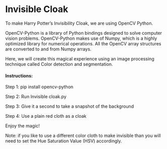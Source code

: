 # Invisible Cloak

To make Harry Potter’s Invisibility Cloak, we are using OpenCV Python.

OpenCV-Python is a library of Python bindings designed to solve computer vision problems. OpenCV-Python makes use of Numpy, which is a highly optimized library for numerical operations. All the OpenCV array structures are converted to and from Numpy arrays.

Here, we will create this magical experience using an image processing technique called Color detection and segmentation.

#### Instructions:

Step 1: pip install opencv-python

Step 2: Run Invisible cloak.py

Step 3: Give it a second to take a snapshot of the background 

Step 4: Use a plain red cloth as a cloak

Enjoy the magic!

Note: if you like to use a different color cloth to make invisible than you will need to set the Hue Saturation Value (HSV) accordingly.
